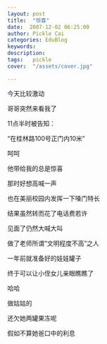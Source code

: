 ```yaml
---
layout: post  
title:  "惊喜"
date:  2007-12-02 06:25:00
author: Pickle Cai  
categories: EduBlog  
keywords: 
description:   
tags:	pickle   
cover:  "/assets/cover.jpg"  

---
```


今天比较激动

哥哥突然来看我了

 

11点半时被告知：

“在桂林路100号正门内10米”

 

呵呵

他带给我的总是惊喜

 

那时好想高喊一声

也在美丽校园内发挥一下嗓门特长

结果虽然转而花了电话费若许

见面了仍然大喊大叫

做了老师所谓“文明程度不高”之人

 

一年前就准备好的娃娃罐子

终于可以让小侄女儿亲眼瞧瞧了

 

哈哈

做姑姑的

还欠她两罐果冻呢

假如不算她爸口中的利息

		    
